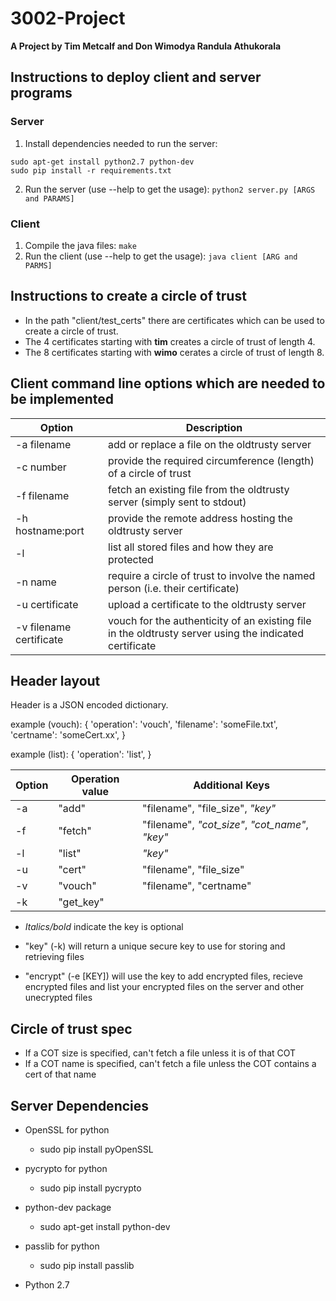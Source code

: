 # 3002-Project

**A Project by Tim Metcalf and Don Wimodya Randula Athukorala**

## Instructions to deploy client and server programs
### Server
1. Install dependencies needed to run the server:
```
sudo apt-get install python2.7 python-dev
sudo pip install -r requirements.txt
```
2. Run the server (use --help to get the usage):
   `python2 server.py [ARGS and PARAMS]`

### Client
1. Compile the java files:
   `make`
2. Run the client (use --help to get the usage):
   `java client [ARG and PARMS]`

## Instructions to create a circle of trust
- In the path "client/test_certs" there are certificates which can be used to create a circle of trust.
- The 4 certificates starting with **tim** creates a circle of trust of length 4.
- The 8 certificates starting with **wimo** cerates a circle of trust of length 8.

## Client command line options which are needed to be implemented
| Option | Description |
| ------ | ----------- |
| -a filename | add or replace a file on the oldtrusty server
| -c number | provide the required circumference (length) of a circle of trust
| -f filename | fetch an existing file from the oldtrusty server (simply sent to stdout)
| -h hostname:port | provide the remote address hosting the oldtrusty server
| -l | list all stored files and how they are protected
| -n name | require a circle of trust to involve the named person (i.e. their certificate)
| -u certificate | upload a certificate to the oldtrusty server
| -v filename certificate | vouch for the authenticity of an existing file in the oldtrusty server using the indicated certificate

## Header layout
Header is a JSON encoded dictionary.

example (vouch):
{
  'operation': 'vouch',
  'filename': 'someFile.txt',
  'certname': 'someCert.xx',
}

example (list):
{
  'operation': 'list',
}

| Option | Operation value | Additional Keys |
| ------ | --------------- | --------------- |
| -a | "add" | "filename", "file_size", _"key"_
| -f | "fetch" | "filename", _"cot_size"_, _"cot_name"_, _"key"_
| -l | "list" | _"key"_
| -u | "cert" | "filename", "file_size"
| -v | "vouch" | "filename", "certname"
| -k | "get_key" |
- _Italics/bold_ indicate the key is optional

- "key" (-k) will return a unique secure key to use for storing and retrieving files
- "encrypt" (-e [KEY]) will use the key to add encrypted files, recieve encrypted files and list your encrypted files on the server and other unecrypted files

## Circle of trust spec
- If a COT size is specified, can't fetch a file unless it is of that COT
- If a COT name is specified, can't fetch a file unless the COT contains a cert of that name

## Server Dependencies
- OpenSSL for python
  - sudo pip install pyOpenSSL

- pycrypto for python
  - sudo pip install pycrypto

- python-dev package
  - sudo apt-get install python-dev

- passlib for python
  - sudo pip install passlib

- Python 2.7
